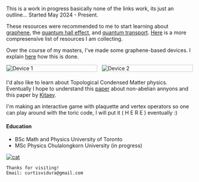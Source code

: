 This is a work in progress basically none of the links work, its just an outline...
Started May 2024 - Present.

These resources were recommended to me to start learning about [graphene](https://web.physics.ucsb.edu/~phys123B/w2015/pdf_CoursGraphene2008.pdf), the [quantum hall effect](https://arxiv.org/pdf/0909.1998), and [quantum transport](https://arxiv.org/pdf/cond-mat/0412664). [Here](./resources.md) is a more compresensive list of resources I am collecting. 

Over the course of my masters, I've made some graphene-based devices. I explain [here](./graphene_devices.md) how this is done. 

<div style="display: flex; gap: 12px; margin: 10px 0 20px 0; width: 100%; max-width: 600px; justify-content: center; align-items: flex-start;">
  <img src="figures/devices/c02_100x.jpg" alt="Device 1" style="flex: 1 1 0; max-width: 50%; border:1px solid #ccc; height: auto;">
  <img src="figures/devices/c04_50x.jpg" alt="Device 2" style="flex: 1 1 0; max-width: 50%; border:1px solid #ccc; height: auto;">
</div>

I'd also like to learn about Topological Condensed Matter physics. Eventually I hope to understand this [paper](https://arxiv.org/pdf/0707.1889) about non-abelian annyons and this paper by [Kitaev](https://arxiv.org/pdf/quant-ph/9707021). 

I'm making an interactive game with plaquette and vertex operators so one can play around with the toric code, I will put it ( H E R E ) eventually :) 


#### Education
*   BSc Math and Physics University of Toronto
*   MSc Physics Chulalongkorn University (in progress)

[<img src="/figures/film/cat.jpg" alt="cat" >](https://curtisvidura.github.io/galleryNew)

```
Thanks for visiting!
Email: curtisvidura@gmail.com
```
